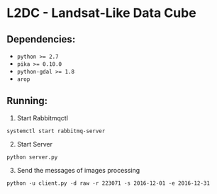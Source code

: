 # L2DC - Landsat-Like Data Cube

## Dependencies:
 - `python >= 2.7`
 - `pika >= 0.10.0`
 - `python-gdal >= 1.8`
 - `arop`

## Running:
 1. Start Rabbitmqctl
 ```
 systemctl start rabbitmq-server
 ```
 2. Start Server
 ```
 python server.py
 ```
 3. Send the messages of images processing
 ```
 python -u client.py -d raw -r 223071 -s 2016-12-01 -e 2016-12-31
 ```